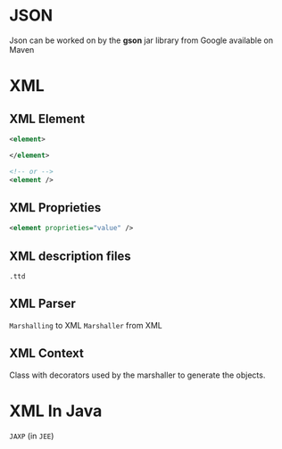 # JSON
Json can be worked on by the **gson** jar library from Google available on Maven
# XML
## XML Element
```xml
<element>

</element>

<!-- or -->
<element />
```
## XML Proprieties
```XML
<element proprieties="value" />
```
## XML description files
`.ttd`
## XML Parser
`Marshalling` to XML
`Marshaller` from XML
## XML Context
Class with decorators used by the marshaller to generate the objects.

# XML In Java
`JAXP` (in `JEE`)      